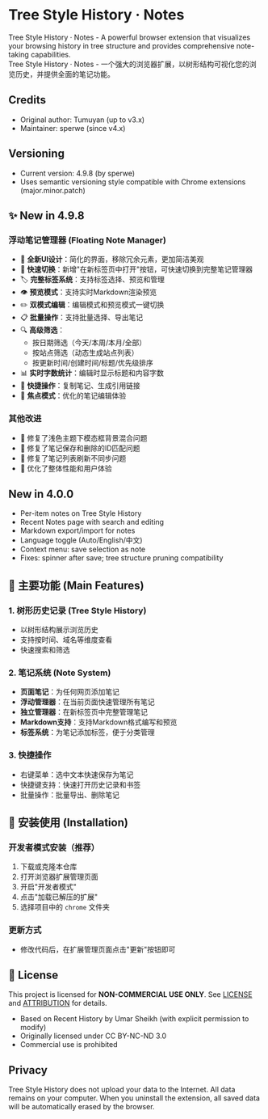 # Tree Style History · Notes

Tree Style History · Notes - A powerful browser extension that visualizes your browsing history in tree structure and provides comprehensive note-taking capabilities.   
Tree Style History · Notes - 一个强大的浏览器扩展，以树形结构可视化您的浏览历史，并提供全面的笔记功能。  

## Credits
- Original author: Tumuyan (up to v3.x)
- Maintainer: sperwe (since v4.x)

## Versioning
- Current version: 4.9.8 (by sperwe)
- Uses semantic versioning style compatible with Chrome extensions (major.minor.patch)

## ✨ New in 4.9.8
### 浮动笔记管理器 (Floating Note Manager)
- 🎨 **全新UI设计**：简化的界面，移除冗余元素，更加简洁美观
- 📂 **快速切换**：新增"在新标签页中打开"按钮，可快速切换到完整笔记管理器
- 🏷️ **完整标签系统**：支持标签选择、预览和管理
- 👁️ **预览模式**：支持实时Markdown渲染预览
- ✏️ **双模式编辑**：编辑模式和预览模式一键切换
- 📋 **批量操作**：支持批量选择、导出笔记
- 🔍 **高级筛选**：
  - 按日期筛选（今天/本周/本月/全部）
  - 按站点筛选（动态生成站点列表）
  - 按更新时间/创建时间/标题/优先级排序
- 📊 **实时字数统计**：编辑时显示标题和内容字数
- 🔗 **快捷操作**：复制笔记、生成引用链接
- 🎯 **焦点模式**：优化的笔记编辑体验

### 其他改进
- 🐛 修复了浅色主题下模态框背景混合问题
- 🐛 修复了笔记保存和删除的ID匹配问题
- 🐛 修复了笔记列表刷新不同步问题
- 🚀 优化了整体性能和用户体验

## New in 4.0.0
- Per-item notes on Tree Style History
- Recent Notes page with search and editing
- Markdown export/import for notes
- Language toggle (Auto/English/中文)
- Context menu: save selection as note
- Fixes: spinner after save; tree structure pruning compatibility

## 📖 主要功能 (Main Features)

### 1. 树形历史记录 (Tree Style History)
- 以树形结构展示浏览历史
- 支持按时间、域名等维度查看
- 快速搜索和筛选

### 2. 笔记系统 (Note System)
- **页面笔记**：为任何网页添加笔记
- **浮动管理器**：在当前页面快速管理所有笔记
- **独立管理器**：在新标签页中完整管理笔记
- **Markdown支持**：支持Markdown格式编写和预览
- **标签系统**：为笔记添加标签，便于分类管理

### 3. 快捷操作
- 右键菜单：选中文本快速保存为笔记
- 快捷键支持：快速打开历史记录和书签
- 批量操作：批量导出、删除笔记

## 🚀 安装使用 (Installation)

### 开发者模式安装（推荐）
1. 下载或克隆本仓库
2. 打开浏览器扩展管理页面
3. 开启"开发者模式"
4. 点击"加载已解压的扩展"
5. 选择项目中的 `chrome` 文件夹

### 更新方式
- 修改代码后，在扩展管理页面点击"更新"按钮即可

## 📄 License

This project is licensed for **NON-COMMERCIAL USE ONLY**. See [LICENSE](LICENSE) and [ATTRIBUTION](ATTRIBUTION.md) for details.

- Based on Recent History by Umar Sheikh (with explicit permission to modify)
- Originally licensed under CC BY-NC-ND 3.0
- Commercial use is prohibited

## Privacy

Tree Style History does not upload your data to the Internet. All data remains on your computer. When you uninstall the extension, all saved data will be automatically erased by the browser.

